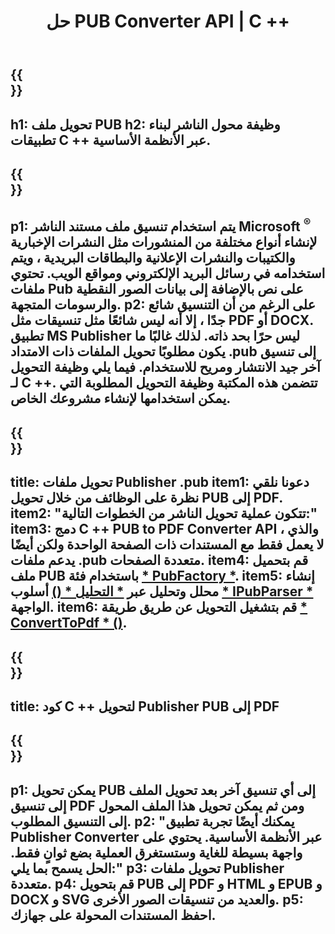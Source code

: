﻿---
translation: true
template: /_templates/conversion.md
title: حل PUB Converter API | C ++
url: /cpp/conversion/
description: تحويل ملفات Microsoft Publisher برمجياً عبر مكتبة C ++. حل API بسيط لبناء مشروع PUB Converter C ++ الخاص بك.
metakeywords: pub cpp المحول ، تحويل ملف pub cpp
family: pub
platformtag: cpp
feature: conversion
---

{{<section banner>}}
---
h1: تحويل ملف PUB
h2: وظيفة محول الناشر لبناء تطبيقات C ++ عبر الأنظمة الأساسية.
---

{{<section overview>}}
---
p1: يتم استخدام تنسيق ملف مستند الناشر Microsoft <sup> ® </sup> لإنشاء أنواع مختلفة من المنشورات مثل النشرات الإخبارية والكتيبات والنشرات الإعلانية والبطاقات البريدية ، ويتم استخدامه في رسائل البريد الإلكتروني ومواقع الويب. تحتوي ملفات Pub على نص بالإضافة إلى بيانات الصور النقطية والرسومات المتجهة.
p2: على الرغم من أن التنسيق شائع جدًا ، إلا أنه ليس شائعًا مثل تنسيقات مثل PDF أو DOCX. تطبيق MS Publisher ليس حرًا بحد ذاته. لذلك غالبًا ما يكون مطلوبًا تحويل الملفات ذات الامتداد .pub إلى تنسيق آخر جيد الانتشار ومريح للاستخدام. فيما يلي وظيفة التحويل لـ C ++. تتضمن هذه المكتبة وظيفة التحويل المطلوبة التي يمكن استخدامها لإنشاء مشروعك الخاص.
---

{{<section feature1>}}
---
title: تحويل ملفات Publisher .pub
item1: دعونا نلقي نظرة على الوظائف من خلال تحويل PUB إلى PDF.
item2: "تتكون عملية تحويل الناشر من الخطوات التالية:"
item3: دمج C ++ PUB to PDF Converter API ، والذي لا يعمل فقط مع المستندات ذات الصفحة الواحدة ولكن أيضًا يدعم ملفات .pub متعددة الصفحات.
item4: قم بتحميل ملف PUB باستخدام فئة [* PubFactory *](https://apireference.aspose.com/pub/cpp/class/aspose.pub.pub_factory).
item5: إنشاء محلل وتحليل عبر [* التحليل * ()](https://apireference.aspose.com/pub/cpp/class/aspose.pub.i_pub_parser#ae9fc7043f382a5b4a7b694f0fe477915) أسلوب [* IPubParser *](https://apireference.aspose.com/pub/cpp/class/aspose.pub.i_pub_parser) الواجهة.
item6: قم بتشغيل التحويل عن طريق طريقة [* ConvertToPdf * ()](https://apireference.aspose.com/pub/cpp/class/aspose.pub.i_pdf_converter).
---

{{<section codeexample>}}
---
title: كود C ++ لتحويل Publisher PUB إلى PDF
---

{{<section summary>}}
---
p1: يمكن تحويل PUB إلى أي تنسيق آخر بعد تحويل الملف إلى تنسيق PDF ومن ثم يمكن تحويل هذا الملف المحول إلى التنسيق المطلوب.
p2: "يمكنك أيضًا تجربة تطبيق Publisher Converter عبر الأنظمة الأساسية. يحتوي على واجهة بسيطة للغاية وستستغرق العملية بضع ثوانٍ فقط. الحل يسمح بما يلي:"
p3: تحويل ملفات Publisher متعددة.
p4: قم بتحويل PUB إلى PDF و HTML و EPUB و DOCX و SVG والعديد من تنسيقات الصور الأخرى.
p5: احفظ المستندات المحولة على جهازك.
---